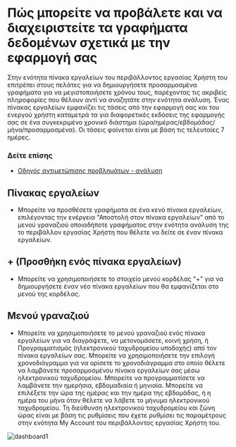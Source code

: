 <properties 
   pageTitle="Περιβάλλον εργασίας χρήστη Azure δέσμευση κινητές συσκευές - πίνακα εργαλείων" 
   description="Μάθετε πώς μπορείτε να προβάλετε και να διαχειριστείτε γραφήματα δεδομένων σχετικά με την εφαρμογή σας χρησιμοποιώντας Azure Mobile δέσμευση" 
   services="mobile-engagement" 
   documentationCenter="" 
   authors="piyushjo" 
   manager="dwrede" 
   editor=""/>

<tags
   ms.service="mobile-engagement"
   ms.devlang="na"
   ms.topic="article"
   ms.tgt_pltfrm="mobile-multiple"
   ms.workload="mobile" 
   ms.date="08/19/2016"
   ms.author="piyushjo"/>

# <a name="how-to-view-and-manage-charts-of-data-about-your-application"></a>Πώς μπορείτε να προβάλετε και να διαχειριστείτε τα γραφήματα δεδομένων σχετικά με την εφαρμογή σας
Στην ενότητα πίνακα εργαλείων του περιβάλλοντος εργασίας Χρήστη του επιτρέπει στους πελάτες για να δημιουργήσετε προσαρμοσμένα γραφήματα για να μεγιστοποιήσετε χρόνου τους, παρέχοντας τις ακριβείς πληροφορίες που θέλουν αντί να αναζητάτε στην ενότητα ανάλυση. Ένας πίνακας εργαλείων εμφανίζει τις τάσεις από την εφαρμογή σας και του ενεργού χρήστη καταμετρά τα για διαφορετικές εκδόσεις της εφαρμογής σας σε ένα συγκεκριμένο χρονικό διάστημα (ώρα/ημέρας/εβδομάδας/μήνα/προσαρμοσμένα). Οι τάσεις φαίνεται είναι με βάση τις τελευταίες 7 ημέρες.

### <a name="see-also"></a>Δείτε επίσης
-  [Οδηγός αντιμετώπισης προβλημάτων - ανάλυση][Link 21]

## <a name="dashboard"></a>Πίνακας εργαλείων
- Μπορείτε να προσθέσετε γραφήματα σε ένα κενό πίνακα εργαλείων, επιλέγοντας την ενέργεια "Αποστολή στον πίνακα εργαλείων" από το μενού γραναζιού οποιαδήποτε γραφήματος στην ενότητα ανάλυση της το περιβάλλον εργασίας Χρήστη που θέλετε να δείτε σε έναν πίνακα εργαλείων.
 
## <a name="-add-a-dashboard"></a>+ (Προσθήκη ενός πίνακα εργαλείων)
- Μπορείτε να χρησιμοποιήσετε το στοιχείο μενού κορδέλας "+" για να δημιουργήσετε έναν νέο πίνακα εργαλείων που θα εμφανίζεται στο μενού της κορδέλας.
 
## <a name="gear-menu"></a>Μενού γραναζιού
- Μπορείτε να χρησιμοποιήσετε το μενού γραναζιού ενός πίνακα εργαλείων για να διαγράψετε, να μετονομάσετε, κοινή χρήση, ή Προγραμματισμός (ηλεκτρονικού ταχυδρομείου υποδοχής) από τον πίνακα εργαλείων σας. Μπορείτε να χρησιμοποιήσετε την επιλογή χρονοδιάγραμμα για να ορίσετε το χρονοδιάγραμμα στο οποίο θέλετε να λαμβάνετε προσαρμοσμένου πίνακα εργαλείων σας μέσω ηλεκτρονικού ταχυδρομείου. Μπορείτε να προγραμματίσετε να λαμβάνετε την ημερήσια, εβδομαδιαία ή μηνιαία. Μπορείτε να επιλέξετε την ώρα της ημέρας και την ημέρα της εβδομάδας, ή η ημέρα του μήνα όταν θέλετε να λάβετε το μήνυμα ηλεκτρονικού ταχυδρομείου. Τη διεύθυνση ηλεκτρονικού ταχυδρομείου και ζώνη ώρας είναι με βάση τις ρυθμίσεις που έχετε ρυθμίσει τις παραμέτρους στην ενότητα My Account του περιβάλλοντος εργασίας Χρήστη του.
 
 ![dashboard1][34]

<!--Image references-->
[1]: ./media/mobile-engagement-user-interface-navigation/navigation1.png
[2]: ./media/mobile-engagement-user-interface-home/home1.png
[3]: ./media/mobile-engagement-user-interface-home/home2.png
[4]: ./media/mobile-engagement-user-interface-home/home3.png
[5]: ./media/mobile-engagement-user-interface-home/home4.png
[6]: ./media/mobile-engagement-user-interface-home/home5.png
[7]: ./media/mobile-engagement-user-interface-my-account/myaccount1.png
[8]: ./media/mobile-engagement-user-interface-my-account/myaccount2.png
[9]: ./media/mobile-engagement-user-interface-my-account/myaccount3.png
[10]: ./media/mobile-engagement-user-interface-analytics/analytics1.png
[11]: ./media/mobile-engagement-user-interface-analytics/analytics2.png
[12]: ./media/mobile-engagement-user-interface-analytics/analytics3.png
[13]: ./media/mobile-engagement-user-interface-analytics/analytics4.png
[14]: ./media/mobile-engagement-user-interface-monitor/monitor1.png
[15]: ./media/mobile-engagement-user-interface-monitor/monitor2.png
[16]: ./media/mobile-engagement-user-interface-monitor/monitor3.png
[17]: ./media/mobile-engagement-user-interface-monitor/monitor4.png
[18]: ./media/mobile-engagement-user-interface-reach/reach1.png
[19]: ./media/mobile-engagement-user-interface-reach/reach2.png
[20]: ./media/mobile-engagement-user-interface-reach-campaign/Reach-Campaign1.png
[21]: ./media/mobile-engagement-user-interface-reach-campaign/Reach-Campaign2.png
[22]: ./media/mobile-engagement-user-interface-reach-campaign/Reach-Campaign3.png
[23]: ./media/mobile-engagement-user-interface-reach-campaign/Reach-Campaign4.png
[24]: ./media/mobile-engagement-user-interface-reach-campaign/Reach-Campaign5.png
[25]: ./media/mobile-engagement-user-interface-reach-campaign/Reach-Campaign6.png
[26]: ./media/mobile-engagement-user-interface-reach-campaign/Reach-Campaign7.png
[27]: ./media/mobile-engagement-user-interface-reach-campaign/Reach-Campaign8.png
[28]: ./media/mobile-engagement-user-interface-reach-campaign/Reach-Campaign9.png
[29]: ./media/mobile-engagement-user-interface-reach-criterion/Reach-Criterion1.png
[30]: ./media/mobile-engagement-user-interface-reach-content/Reach-Content1.png
[31]: ./media/mobile-engagement-user-interface-reach-content/Reach-Content2.png
[32]: ./media/mobile-engagement-user-interface-reach-content/Reach-Content3.png
[33]: ./media/mobile-engagement-user-interface-reach-content/Reach-Content4.png
[34]: ./media/mobile-engagement-user-interface-dashboard/dashboard1.png
[35]: ./media/mobile-engagement-user-interface-segments/segments1.png
[36]: ./media/mobile-engagement-user-interface-segments/segments2.png
[37]: ./media/mobile-engagement-user-interface-segments/segments3.png
[38]: ./media/mobile-engagement-user-interface-segments/segments4.png
[39]: ./media/mobile-engagement-user-interface-segments/segments5.png
[40]: ./media/mobile-engagement-user-interface-segments/segments6.png
[41]: ./media/mobile-engagement-user-interface-segments/segments7.png
[42]: ./media/mobile-engagement-user-interface-segments/segments8.png
[43]: ./media/mobile-engagement-user-interface-segments/segments9.png
[44]: ./media/mobile-engagement-user-interface-segments/segments10.png
[45]: ./media/mobile-engagement-user-interface-segments/segments11.png
[46]: ./media/mobile-engagement-user-interface-settings/settings1.png
[47]: ./media/mobile-engagement-user-interface-settings/settings2.png
[48]: ./media/mobile-engagement-user-interface-settings/settings3.png
[49]: ./media/mobile-engagement-user-interface-settings/settings4.png
[50]: ./media/mobile-engagement-user-interface-settings/settings5.png
[51]: ./media/mobile-engagement-user-interface-settings/settings6.png
[52]: ./media/mobile-engagement-user-interface-settings/settings7.png
[53]: ./media/mobile-engagement-user-interface-settings/settings8.png
[54]: ./media/mobile-engagement-user-interface-settings/settings9.png
[55]: ./media/mobile-engagement-user-interface-settings/settings10.png
[56]: ./media/mobile-engagement-user-interface-settings/settings11.png
[57]: ./media/mobile-engagement-user-interface-settings/settings12.png
[58]: ./media/mobile-engagement-user-interface-settings/settings13.png

<!--Link references-->
[Link 1]: mobile-engagement-user-interface.md
[Link 2]: mobile-engagement-troubleshooting-guide.md
[Link 3]: mobile-engagement-how-tos.md
[Link 4]: http://go.microsoft.com/fwlink/?LinkID=525553
[Link 5]: http://go.microsoft.com/fwlink/?LinkID=525554
[Link 6]: http://go.microsoft.com/fwlink/?LinkId=525555
[Link 7]: https://account.windowsazure.com/PreviewFeatures
[Link 8]: https://social.msdn.microsoft.com/Forums/azure/home?forum=azuremobileengagement
[Link 9]: http://azure.microsoft.com/services/mobile-engagement/
[Link 10]: http://azure.microsoft.com/documentation/services/mobile-engagement/
[Link 11]: http://azure.microsoft.com/pricing/details/mobile-engagement/
[Link 12]: mobile-engagement-user-interface-navigation.md
[Link 13]: mobile-engagement-user-interface-home.md
[Link 14]: mobile-engagement-user-interface-my-account.md
[Link 15]: mobile-engagement-user-interface-analytics.md
[Link 16]: mobile-engagement-user-interface-monitor.md
[Link 17]: mobile-engagement-user-interface-reach.md
[Link 18]: mobile-engagement-user-interface-segments.md
[Link 19]: mobile-engagement-user-interface-dashboard.md
[Link 20]: mobile-engagement-user-interface-settings.md
[Link 21]: mobile-engagement-troubleshooting-guide-analytics.md
[Link 22]: mobile-engagement-troubleshooting-guide-apis.md
[Link 23]: mobile-engagement-troubleshooting-guide-push-reach.md
[Link 24]: mobile-engagement-troubleshooting-guide-service.md
[Link 25]: mobile-engagement-troubleshooting-guide-sdk.md
[Link 26]: mobile-engagement-troubleshooting-guide-sr-info.md
[Link 27]: ../mobile-engagement-how-tos-first-push.md
[Link 28]: ../mobile-engagement-how-tos-test-campaign.md
[Link 29]: ../mobile-engagement-how-tos-personalize-push.md
[Link 30]: ../mobile-engagement-how-tos-differentiate-push.md
[Link 31]: ../mobile-engagement-how-tos-schedule-campaign.md
[Link 32]: ../mobile-engagement-how-tos-text-view.md
[Link 33]: ../mobile-engagement-how-tos-web-view.md
 

